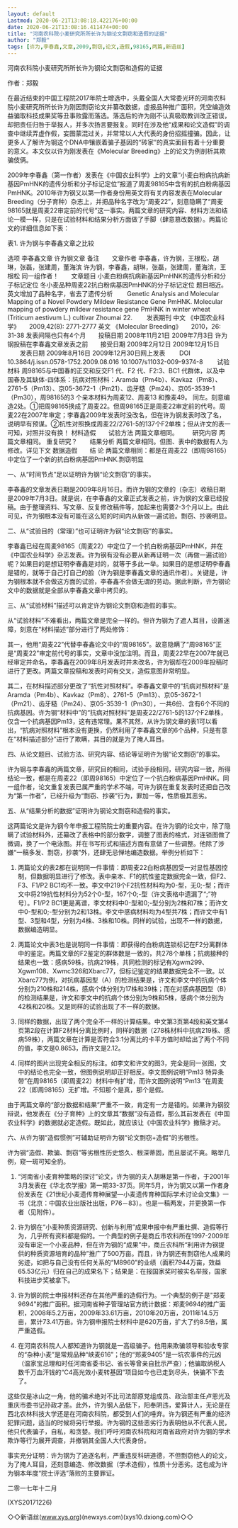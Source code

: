 ```yaml
---
layout: default
Lastmod: 2020-06-21T13:08:18.422176+00:00
date: 2020-06-21T13:08:16.411474+00:00
title: "河南农科院小麦研究所所长许为钢论文剽窃和造假的证据"
author: "郑毅"
tags: [许为,李春鑫,文章,2009,剽窃,论文,造假,98165,两篇,新语丝]
---
```


河南农科院小麦研究所所长许为钢论文剽窃和造假的证据

作者：郑毅

在最近结束的中国工程院2017年院士增选中，头戴全国人大常委光环的河南农科院小麦研究所所长许为刚因剽窃论文并纂改数据，虚报品种推广面积，凭空编造效益骗取科技成果奖等丑事败露而落选。落选后的许为刚不认真吸取教训改正错误，却把责任归咎于举报人，并多次扬言要报复。同时在涉及他“成果和论文造假”的调查中继续弄虚作假，妄图蒙混过关，并常常以人大代表的身份招摇撞骗。因此，让更多人了解许为钢这个DNA中镶嵌着骗子基因的“砖家”的真实面目有着十分重要的意义。本文仅以许为刚发表在《Molecular Breeding》上的论文为例剖析其欺骗伎俩。

2009年李春鑫（第一作者）发表在《中国农业科学》上的文章“小麦白粉病抗病新基因PmHNK的遗传分析和分子标记定位”报道了周麦98165中含有的抗白粉病基因 PmHNK。2010年许为钢又以第一作者身份用英文将有关内容发表在Molecular Breeding（分子育种）杂志上，并把品种名字改为“周麦22”，刻意隐瞒了“周麦98165就是周麦22审定前的代号”这一事实。两篇文章的研究内容、材料方法和结论一模一样，只是在试验材料和结果分析方面做了手脚（肆意篡改数据）。两篇论文的详细信息如下表：

表1. 许为钢与李春鑫文章之比较

选项	李春鑫文章	许为钢文章	备注　　文章作者	李春鑫，许为钢，王根松，胡琳，张磊，张建周，董海滨	许为钢，李春鑫，胡琳，张磊，张建周，董海滨，王根松	同一组作者！　　文章题目	小麦白粉病抗病新基因PmHNK的遗传分析和分子标记定位	冬小麦品种周麦22抗白粉病基因PmHNK的分子标记定位	题目相近。英文增加了品种名字，省去了遗传分析　　	Genetic Analysis and Molecular Mapping  of a Novel Powdery Mildew Resistance Gene PmHNK.	Molecular mapping of powdery mildew resistance gene PmHNK in winter wheat (Triticum aestivum L.) cultivar Zhoumai 22.	　　发表期刊	中文 《中国农业科学》　　2009,42(8): 2771-2777	英文 《Molecular Breeding》　　2010，26: 31-38	发表间隔也只有4个月　　投稿日期	2008年11月21日	2009年7月3日	许为钢投稿在李春鑫文章发表之前　　接受日期	2009年2月12日	2009年12月15日	　　发表日期	2009年8月16日	2009年12月30日网上发表	　　DOI	10.3864/j.issn.0578-1752.2009.08.016	10.1007/s11032-009-9374-8	　　试验材料	周98165与中国春的正交和反交F1 代、F2 代、F2:3、BC1 代群体，以及中国春及其缺体-四体系：抗病对照材料：Aramda（Pm4b）、Kavkaz（Pm8）、2761-5（Pm13）、京05-3672-1（Pm21）、齿牙糙（Pm24）、京05-3539-1（Pm30），周98165的3 个亲本材料为周麦12、周麦13 和豫麦49。	同左。刻意编造2处。①把周98165换成了周麦22。但周98165正是周麦22审定前的代号。周麦22在2007年审定；李春鑫2009年发表时没改名，但在许为钢发表时改了名，说明早有预谋。②抗性对照换成周麦22/2761-5的137个F2单株；但从许文的表一可知，对照并没有换！	材料造假　　试验方法	两篇文章相同。	　　研究内容	两篇文章相同。	重复研究？　　结果分析	两篇文章相同。但图、表中的数据有人为修改。详见下文	数据造假　　结   论	两篇文章相同：都是在周麦22（即周98165）中定位了一个新的抗白粉病基因PmHNK.剽窃明显

一、从“时间节点”足以证明许为钢“论文剽窃”的事实。

李春鑫的文章发表日期是2009年8月16日。而许为钢的文章的（杂志）收稿日期是2009年7月3日。就是说，在李春鑫的文章正式发表之前，许为钢的文章已经投稿。由于整理资料、写文章、反复修改稿件等，加起来也需要2-3个月以上。由此可见，许为钢根本没有可能在这么短的时间内从新做一遍试验。剽窃、抄袭明显。

二、从“试验目的（常理）”也可证明许为钢“论文剽窃”的事实。

李春鑫已经在周麦98165（周麦22）中定位了一个抗白粉病基因PmHNK，并在《中国农业科学》杂志发表。许为钢有没有必要从新再证明一次（再做一遍试验）呢？如果目的是想证明李春鑫是对的，就等于多此一举。如果目的是想证明李春鑫是错的，就等于自己打自己的脸（许为钢是李春鑫文章的通讯作者）。关键是，许为钢根本就不会做这方面的试验，李春鑫不会做无谓的劳动。据此判断，许为钢论文中的数据就是全部从李春鑫文章中拷贝的。

三、从“试验材料”描述可以肯定许为钢论文剽窃和造假的事实。

从“试验材料”不难看出，两篇文章是完全一样的。但许为钢为了遮人耳目，设置迷障，刻意在“材料描述”部分进行了两处修饰：

其一，他用“周麦22”代替李春鑫论文中的“周98165”。故意隐瞒了“周98165”正是“周麦22”审定前代号的事实，文章中没加注明。而且，周麦22早在2007年就已经审定并命名，李春鑫在2009年8月发表时并未改名，许为钢却在2009年投稿时进行了更改。两篇文章投稿和发表时间有交叉，造假意图非常明显。

其二，在材料描述部分更改了“抗性对照材料”。李春鑫文章中的“抗病对照材料”是Aramda（Pm4b）、Kavkaz（Pm8）、2761-5（Pm13）、京05-3672-1（Pm21）、齿牙糙（Pm24）、京05-3539-1（Pm30），一共6份、含有6个不同的抗病基因。许为钢“材料中”的“抗病对照材料”是周麦22/2761-5的137个F2单株，仅含一个抗病基因Pm13，这有违常理。果不其然，从许为钢文章的表1可以看出，“抗病对照材料”根本没有更换，仍然利用了李春鑫文章的6个品种，只是有意在“材料描述部分”进行了欺瞒，其目的就是为了掩人耳目。

四、从论文题目、试验方法、研究内容、结论等证明许为钢“论文剽窃”的事实。

许为钢与李春鑫的两篇文章，研究目的相同，试验手段相同，研究内容一致，所得结论一致，都是在周麦22（即周98165）中定位了一个抗白粉病基因PmHNK。同一组作者，论文重复发表已属严重的学术不端，可许为钢在重复发表时还把自己改为“第一作者”，已经升级为“剽窃、抄袭”行为，罪加一等，性质极其恶劣。

五、从“结果分析的数据”证明许为钢论文剽窃和造假的事实。

这两篇论文是许为钢今年申报工程院院士的重要内容。在许为钢的论文中，除了隐瞒了试验材料外，还纂改了表格中的部分数字，调整了图表的格式，对连锁图做了微调，换了一个电泳图。并在书写形式和描述方面有意做了一些调整。他除了涉嫌“一稿多发、剽窃，抄袭”外，还肆无忌惮地编造数据。举例分析如下：

1. 两篇论文的表2都在说明同一件事情：即周麦22白粉病基因受一对显性基因控制，但数据明显进行了修改。表中亲本、F1的抗性鉴定数据完全一致，但F2、F3、F1/P2 BC1均不一致。李文中219个F2抗性材料均为0-型，无0;-型；而许文中将219抗性材料分为52个0-型，167个0;-型（许文表格中遗漏了“;”符号）。F1/P2 BC1更是离谱，李文材料中0-型和0;-型分别为2株和7株；而许文中0-型和0;-型分别为2和13株。李文中感病材料均为4型共7株；而许文中有1型、3型和4型，分别为4株、3株和10株。同样的试验，出现不一样的数据，数据编造明显。

2. 两篇论文中表3也是说明同一件事情：即获得的白粉病连锁标记在F2分离群体中的鉴定。两篇文章的F2鉴定的群体数是一致的，共278个单株；抗病接种的结果也一致：感病59株，抗病219株，共同检测的标记有Xgwm299、Xgwm108、Xwmc326和Xbarc77，但标记鉴定的结果数据完全不一致。以Xbarc77为例，对抗病基因型（A）的检测结果是，许文和李文中的抗病个体分别为210株和214株，感病个体分别为17株和39株；而在对感病基因型（B）的检测结果是，许文和李文中的抗病个体分别为9株和5株，感病个体分别为42株和20株。又是同样的试验出现了不一样的数据。

3. 同样的数据，出现了两个完全不一样的计算结果。中文第3页第4段和英文第4页第2段在计算F2材料分离比例时，同样的数据（278株材料中抗病219株、感病59株），两篇文章在计算是否符合3:1分离比的卡平方值时却给出了两个不同的值，李文是0.8653，而许文是2.12。

4. 同样的图片出现完全相反的标注。如李文和许文的图3，完全是同一张图，文中的结论也完全一致，但图例说明却正好相反。李文图例说明“Pm13 特异条带”在周98165（即周麦22）材料中有扩增，而许文图例说明“Pm13 ”在周麦22（即周98165）无扩增。不知那个是真，那个是假。

由于两篇文章的“部分数据和结果”严重不一致，肯定有一方是错的。如果许为钢狡辩说，他发表在《分子育种》上的文章其“数据”没有造假，那么其前发表在《中国农业科学》的数据就必定造假。既如此，就应该让《中国农业科学》撤稿才对。

六、从许为钢“造假惯例”可辅助证明许为钢“论文剽窃+造假”的劣根性。

许为钢“造假、欺骗、剽窃”等劣根性历史悠久、根深蒂固，而且屡试不爽。略举几例，窥一斑可知全豹。

1. “河南省小麦育种策略的探讨”论文，许为钢的夫人胡琳是第一作者，于2001年3月发表在《华北农学报》第一期33-37页。同年5月，许为钢又以第一作者身份发表在《21世纪小麦遗传育种展望―小麦遗传育种国际学术讨论会文集》一书（北京：中国农业出版社出版，P76－83）。也是一稿两发，并更换第一作者（见附件）。

2. 许为钢在“小麦种质资源研究、创新与利用”成果申报中有严重杜撰、造假等行为，几乎所有资料都是假的。一个典型的例子是商丘市农科所在1997-2009年没有审定一个小麦品种，但在许为钢的“成果”中，商丘农科所“利用许为钢提供的种质资源培育的品种”推广了500万亩。而且，许为钢还有剽窃他人成果的劣迹，如把与自己没有任何关系的“M8960”的业绩（面积7944万亩，效益65.53亿元）归在自己的成果名下；结果是：在报国家奖时被实名举报，国家科技进步奖被拿下。

3. 许为钢的院士申报材料还存在其他严重的造假行为。一个典型的例子是"郑麦9694"的推广面积。据河南省种子管理站官方统计数据：郑麦9694的推广面积，2008年5.2万亩，2009年33.61万亩，2010年20万亩，2011年14.5万亩，累计73.41万亩。许为钢申报院士材料中是620万亩，扩大了约8.5倍，属严重造假。

4. 在河南农科院人人都知道许为钢就是一高级骗子。他用来欺骗领导和验收专家的“杂种小麦”是常规品种“峡麦616”；他的“郑麦9405”是一坑农事件的元凶（温家宝总理和时任河南省委书记、省长等曾亲自批示严查）；他骗取纳税人数千万血汗钱的“C4高光效小麦转基因”项目如今也已走到尽头，快骗不下去了。

这些仅是冰山之一角，他的骗术绝对不比司法部原党组成员、政治部主任卢恩光及重庆市委书记孙政才差。此外，许为钢人品低下，阳奉阴违，爱算计人，无论是在西北农林科技大学还是在河南农科院，都受到人们的唾弃。许为钢还有严重的经济犯罪问题，适当的时候将另行举报。许为钢的这些恶劣行为表明他从不代表人民，他只代表骗子，自私，和贪婪。我们呼吁河南农科院和河南省政府对许为钢的学术欺诈等行为展开调查，并撤销其全国人大代表身份。

事实充分证明：许为钢为了追逐名利，严重违反科研道德，不但剽窃他人的论文，为了掩人耳目，还刻意编造、修改数据（学术造假），性质十分恶劣。这也成为许为钢本年度“院士评选”落败的主要罪证。

二零一七年十二月

(XYS20171226)

◇◇新语丝(www.xys.org)(newxys.com)(xys10.dxiong.com)◇◇

